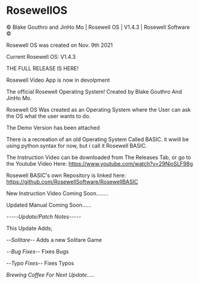 # RosewellOS
© Blake Gouthro and JinHo Mo | Rosewell OS | V1.4.3 | Rosewell Software ©

Rosewell OS was created on Nov. 9th 2021

Current Rosewell OS: V1.4.3

THE FULL RELEASE IS HERE!

Rosewell Video App is now in devolpment

The official Rosewell Operating System! Created by Blake Gouthro And JinHo Mo.

Rosewell OS Was created as an Operating System where the User can ask the OS what the user wants to do.

The Demo Version has been attached

There is a recreation of an old Operating System Called BASIC.
it wwill be using python syntax for now, but i call it Rosewell BASIC.

The Instruction Video can be downloaded from The Releases Tab, or go to the Youtube Video Here: https://www.youtube.com/watch?v=29NioSLF98g

Rosewell BASIC's own Repository is linked here: https://github.com/RosewellSoftware/RosewellBASIC

New Instruction Video Coming Soon........

Updated Manual Coming Soon......

-----*Update/Patch Notes*-----

This Update Adds;

--*Solitare*-- Adds a new Solitare Game

--*Bug Fixes*-- Fixes Bugs

--*Typo Fixes*-- Fixes Typos

*Brewing Coffee For Next Update.....*
